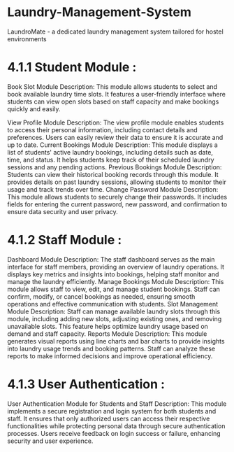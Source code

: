 # Laundry-Management-System
LaundroMate - a dedicated laundry management system tailored for hostel environments

# 4.1.1 Student Module : 
Book Slot Module
Description: This module allows students to select and book available laundry time slots. It features a user-friendly interface where students can view open slots based on staff capacity and make bookings quickly and easily.

View Profile Module
Description: The view profile module enables students to access their personal information, including contact details and preferences. Users can easily review their data to ensure it is accurate and up to date.
Current Bookings Module
Description: This module displays a list of students' active laundry bookings, including details such as date, time, and status. It helps students keep track of their scheduled laundry sessions and any pending actions.
Previous Bookings Module
Description: Students can view their historical booking records through this module. It provides details on past laundry sessions, allowing students to monitor their usage and track trends over time.
Change Password Module
Description: This module allows students to securely change their passwords. It includes fields for entering the current password, new password, and confirmation to ensure data security and user privacy.

# 4.1.2 Staff Module : 

Dashboard Module
Description: The staff dashboard serves as the main interface for staff members, providing an overview of laundry operations. It displays key metrics and insights into bookings, helping staff monitor and manage the laundry efficiently.
Manage Bookings Module
Description: This module allows staff to view, edit, and manage student bookings. Staff can confirm, modify, or cancel bookings as needed, ensuring smooth operations and effective communication with students.
Slot Management Module
Description: Staff can manage available laundry slots through this module, including adding new slots, adjusting existing ones, and removing unavailable slots. This feature helps optimize laundry usage based on demand and staff capacity.
Reports Module
Description: This module generates visual reports using line charts and bar charts to provide insights into laundry usage trends and booking patterns. Staff can analyze these reports to make informed decisions and improve operational efficiency.

# 4.1.3 User Authentication :
User Authentication Module for Students and Staff
Description: This module implements a secure registration and login system for both students and staff. It ensures that only authorized users can access their respective functionalities while protecting personal data through secure authentication processes. Users receive feedback on login success or failure, enhancing security and user experience.
